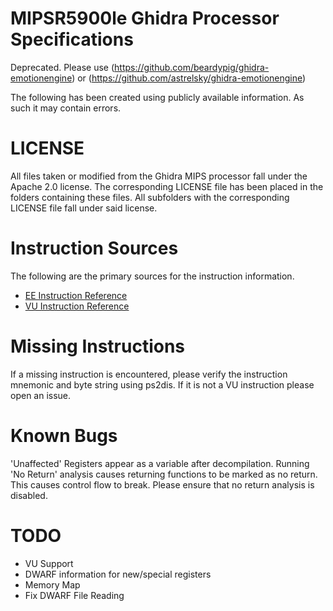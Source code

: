 MIPSR5900le Ghidra Processor Specifications
=======================

Deprecated. Please use (https://github.com/beardypig/ghidra-emotionengine) or (https://github.com/astrelsky/ghidra-emotionengine)

The following has been created using publicly available information.
As such it may contain errors.

LICENSE
=======

All files taken or modified from the Ghidra MIPS processor fall under
the Apache 2.0 license. The corresponding LICENSE file has been placed
in the folders containing these files. All subfolders with the corresponding
LICENSE file fall under said license.

Instruction Sources
===================

The following are the primary sources for the instruction information.

* [EE Instruction Reference](http://lukasz.dk/files/tx79architecture.pdf)
* [VU Instruction Reference](http://lukasz.dk/files/vu-instruction-manual.pdf)

Missing Instructions
====================

If a missing instruction is encountered, please verify the instruction
mnemonic and byte string using ps2dis. If it is not a VU instruction
please open an issue.

Known Bugs
==========

'Unaffected' Registers appear as a variable after decompilation.
Running 'No Return' analysis causes returning functions to be marked
as no return. This causes control flow to break. Please ensure that
no return analysis is disabled.

TODO
====

* VU Support
* DWARF information for new/special registers
* Memory Map
* Fix DWARF File Reading
